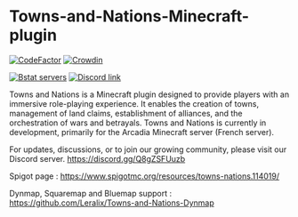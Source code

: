 # Towns-and-Nations-Minecraft-plugin

[![CodeFactor](https://www.codefactor.io/repository/github/leralix/towns-and-nations/badge/main)](https://www.codefactor.io/repository/github/leralix/towns-and-nations/overview/main) 
[![Crowdin](https://badges.crowdin.net/town-and-nation/localized.svg)](https://crowdin.com/project/town-and-nation)

[![Bstat servers](https://img.shields.io/bstats/servers/20527)](https://bstats.org/plugin/bukkit/TownsAndNations/20527)
[![Discord link](https://img.shields.io/discord/1144006816548798615?logo=discord&logoColor=ffffff&labelColor=6A7EC2&color=7389D8)](https://discord.gg/Q8gZSFUuzb)



Towns and Nations is a Minecraft plugin designed to provide players with an immersive role-playing experience. It enables the creation of towns, management of land claims, establishment of alliances, and the orchestration of wars and betrayals. Towns and Nations is currently in development, primarily for the Arcadia Minecraft server (French server).


For updates, discussions, or to join our growing community, please visit our Discord server.
https://discord.gg/Q8gZSFUuzb

Spigot page : https://www.spigotmc.org/resources/towns-nations.114019/

Dynmap, Squaremap and Bluemap support : https://github.com/Leralix/Towns-and-Nations-Dynmap